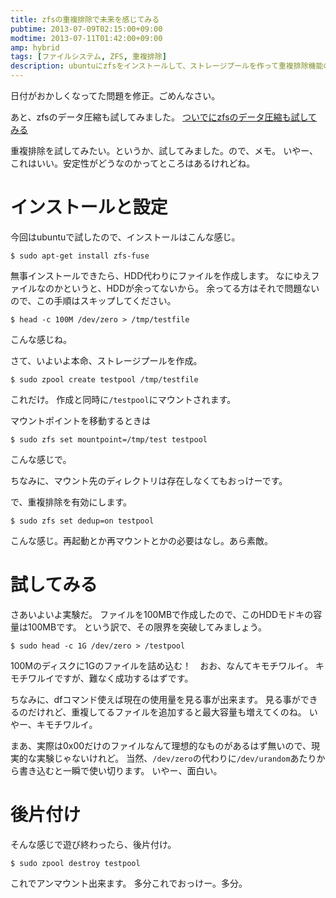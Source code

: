 ```yaml
---
title: zfsの重複排除で未来を感じてみる
pubtime: 2013-07-09T02:15:00+09:00
modtime: 2013-07-11T01:42:00+09:00
amp: hybrid
tags: [ファイルシステム, ZFS, 重複排除]
description: ubuntuにzfsをインストールして、ストレージプールを作って重複排除機能の実験をしてみました。100MBのストレージに1GBのファイルを書き込む（！？）という実験をしています。
---
```


<PS date="2013-07-11T01:42:00+09:00" level={1}>

日付がおかしくなってた問題を修正。ごめんなさい。

あと、zfsのデータ圧縮も試してみました。 [ついでにzfsのデータ圧縮も試してみる](/blog/2013/07/zfs-data-compress)

</PS>

重複排除を試してみたい。というか、試してみました。ので、メモ。
いやー、これはいい。安定性がどうなのかってところはあるけれどね。

# インストールと設定
今回はubuntuで試したので、インストールはこんな感じ。
``` shell
$ sudo apt-get install zfs-fuse
```

無事インストールできたら、HDD代わりにファイルを作成します。
なにゆえファイルなのかというと、HDDが余ってないから。
余ってる方はそれで問題ないので、この手順はスキップしてください。

``` shell
$ head -c 100M /dev/zero > /tmp/testfile
```
こんな感じね。

さて、いよいよ本命、ストレージプールを作成。
``` shell
$ sudo zpool create testpool /tmp/testfile
```
これだけ。
作成と同時に`/testpool`にマウントされます。

マウントポイントを移動するときは
``` shell
$ sudo zfs set mountpoint=/tmp/test testpool
```
こんな感じで。

ちなみに、マウント先のディレクトリは存在しなくてもおっけーです。

で、重複排除を有効にします。
``` shell
$ sudo zfs set dedup=on testpool
```
こんな感じ。再起動とか再マウントとかの必要はなし。あら素敵。

# 試してみる
さあいよいよ実験だ。
ファイルを100MBで作成したので、このHDDモドキの容量は100MBです。
という訳で、その限界を突破してみましょう。

``` shell
$ sudo head -c 1G /dev/zero > /testpool
```

100Mのディスクに1Gのファイルを詰め込む！　おお、なんてキモチワルイ。
キモチワルイですが、難なく成功するはずです。

ちなみに、dfコマンド使えば現在の使用量を見る事が出来ます。
見る事ができるのだけれど、重複してるファイルを追加すると最大容量も増えてくのね。
いやー、キモチワルイ。

まあ、実際は0x00だけのファイルなんて理想的なものがあるはず無いので、現実的な実験じゃないけれど。
当然、`/dev/zero`の代わりに`/dev/urandom`あたりから書き込むと一瞬で使い切ります。
いやー、面白い。

# 後片付け
そんな感じで遊び終わったら、後片付け。

``` shell
$ sudo zpool destroy testpool
```
これでアンマウント出来ます。
多分これでおっけー。多分。
